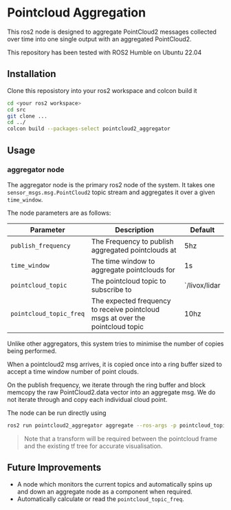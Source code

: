 # Pointcloud Aggregation

This ros2 node is designed to aggregate PointCloud2 messages collected over time into one single output with an aggregated PointCloud2. 

This repository has been tested with ROS2 Humble on Ubuntu 22.04

## Installation

Clone this reposistory into your ros2 workspace and colcon build it

```bash
cd <your ros2 workspace>
cd src
git clone ... 
cd ../
colcon build --packages-select pointcloud2_aggregator
```

## Usage

### aggregator node

The aggregator node is the primary ros2 node of the system. It takes one `sensor_msgs.msg.PointCloud2` topic stream and aggregates it over a given `time_window`. 

The node parameters are as follows:

| Parameter               | Description                                                                    | Default       |
|-------------------------|--------------------------------------------------------------------------------|---------------|
| `publish_frequency`     | The Frequency to publish aggregated pointclouds at                             | 5hz           |
| `time_window`           | The time window to aggregate pointclouds for                                   | 1s            |
| `pointcloud_topic`      | The pointcloud topic to subscribe to                                           | `/livox/lidar |
| `pointcloud_topic_freq` | The expected frequency to receive pointcloud msgs at over the pointcloud topic | 10hz          |

Unlike other aggregators, this system tries to minimise the number of copies being performed. 

When a pointcloud2 msg arrives, it is copied once into a ring buffer sized to accept a time window number of point clouds. 

On the publish frequency, we iterate through the ring buffer and block memcopy the raw PointCloud2.data vector into an aggregate msg. We do not iterate through and copy each individual cloud point. 

The node can be run directly using 

```bash
ros2 run pointcloud2_aggregator aggregate --ros-args -p pointcloud_topic:=<my pointcloud topic>
```

> Note that a transform will be required between the pointcloud frame and the existing tf tree for accurate visualisation. 

## Future Improvements

- A node which monitors the current topics and automatically spins up and down an aggregate node as a component when required. 
- Automatically calculate or read the `pointcloud_topic_freq`.